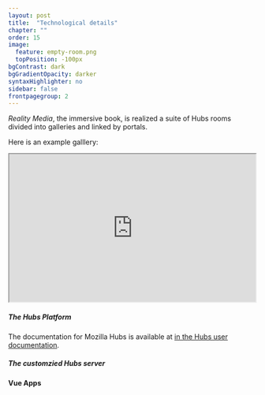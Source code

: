 ```yaml
---
layout: post
title:  "Technological details"
chapter: ""
order: 15
image:
  feature: empty-room.png
  topPosition: -100px
bgContrast: dark
bgGradientOpacity: darker
syntaxHighlighter: no
sidebar: false
frontpagegroup: 2
---
```


*Reality Media*, the immersive book, is realized a suite of Hubs rooms divided into galleries and linked by portals.

Here is an example galllery:
<div> 
<iframe src="https://artnotart.org/jdbolter/pano/" height=300px width=500px title="Genres Gallery"></iframe>
</div>


##### The Hubs Platform


The documentation for Mozilla Hubs is available at <a href="https://hubs.mozilla.com/docs" target="blank">in the Hubs user documentation</a>.  

##### The customzied Hubs server


#### Vue Apps



